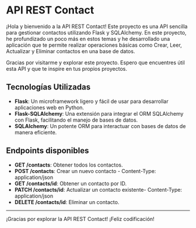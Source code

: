 # API REST Contact

¡Hola y bienvenido a la API REST Contact! Este proyecto es una API sencilla para gestionar contactos utilizando Flask y SQLAlchemy. En este proyecto, he profundizado un poco más en estos temas y he desarrollado una aplicación que te permite realizar operaciones básicas como Crear, Leer, Actualizar y Eliminar contactos en una base de datos. 

Gracias por visitarme y explorar este proyecto. Espero que encuentres útil esta API y que te inspire en tus propios proyectos.

## Tecnologías Utilizadas

- **Flask**: Un microframework ligero y fácil de usar para desarrollar aplicaciones web en Python.
- **Flask-SQLAlchemy**: Una extensión para integrar el ORM SQLAlchemy con Flask, facilitando el manejo de bases de datos.
- **SQLAlchemy**: Un potente ORM para interactuar con bases de datos de manera eficiente.

## Endpoints disponibles

- **GET /contacts**: Obtener todos los contactos.
- **POST /contacts**: Crear un nuevo contacto - Content-Type: application/json
- **GET /contacts/id**: Obtener un contacto por ID.
- **PATCH /contacts/id**: Actualizar un contacto existente- Content-Type: application/json
- **DELETE /contacts/id**: Eliminar un contacto.

---

¡Gracias por explorar la API REST Contact! ¡Feliz codificación!
